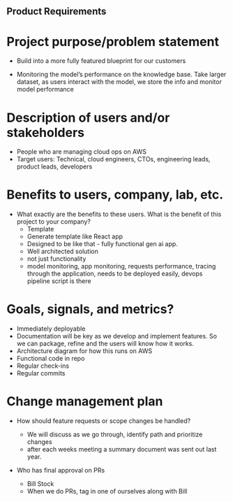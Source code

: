 ## Product Requirements

# Project purpose/problem statement
- Build into a more fully featured blueprint for our customers

- Monitoring the model’s performance on the knowledge base. Take larger dataset, as users interact with the model, we store the info and monitor model performance
	
# Description of users and/or stakeholders
- People who are managing cloud ops on AWS
- Target users: Technical, cloud engineers, CTOs, engineering leads, product leads, developers

	
# Benefits to users, company, lab, etc.
- What exactly are the benefits to these users. What is the benefit of this project to your company?
    - Template
    - Generate template like React app
    - Designed to be like that - fully functional gen ai app. 
    - Well architected solution
    - not just functionality
    - model monitoring, app monitoring, requests performance, tracing through the application, needs to be deployed easily, devops pipeline script is there

# Goals, signals, and metrics?
- Immediately deployable
- Documentation will be key as we develop and implement features. So we can package, refine and the users will know how it works. 
- Architecture diagram for how this runs on AWS
- Functional code in repo
- Regular check-ins
- Regular commits 

	
# Change management plan
- How should feature requests or scope changes be handled?
	- We will discuss as we go through, identify path and prioritize changes
	- after each weeks meeting a summary document was sent out last year.

- Who has final approval on PRs
	- Bill Stock
	- When we do PRs, tag in one of ourselves along with Bill